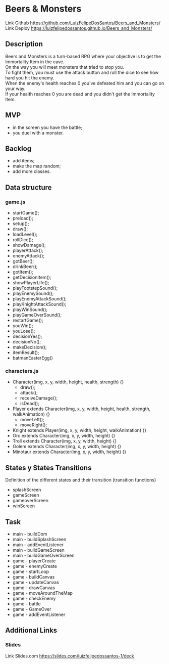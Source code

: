 # Beers & Monsters
Link Github https://github.com/LuizFelipeDosSantos/Beers_and_Monsters/  
Link Deploy https://luizfelipedossantos.github.io/Beers_and_Monsters/

## Description
Beers and Monsters is a turn-based RPG where your objective is to get the Immortality Item in the cave.  
On the way you will meet monsters that tried to stop you.  
To fight them, you must use the attack button and roll the dice to see how hard you hit the enemy.  
When the enemy's health reaches 0 you've defeated him and you can go on your way.  
If your health reaches 0 you are dead and you didn't get the Immortality Item.  

## MVP
- in the screen you have the battle;
- you duel with a monster.

## Backlog
- add items;
- make the map random;
- add more classes.

## Data structure
### game.js
- startGame();
- preload();
- setup();
- draw();
- loadLevel();
- rollDice();
- showDamage();
- playerAttack();
- enemyAttack();
- gotBeer();
- drinkBeer();
- gotItem();
- getDecisionItem();
- showPlayerLife();
- playFootstepSound();
- playEnemySound();
- playEnemyAttackSound();
- playKnightAttackSound();
- playWinSound();
- playGameOverSound();
- restartGame();
- youWin();
- youLose();
- decisionYes();
- decisionNo();
- makeDecision();
- itemResult();
- batmanEasterEgg()

### characters.js
- Character(img, x, y, width, height, health, strength) {}
    - draw();
    - attack();
    - receiveDamage();
    - isDead();
- Player extends Character(img, x, y, width, height, health, strength, walkAnimation) {}
    - moveLeft();
    - moveRight();
- Knight extends Player(img, x, y, width, height, walkAnimation) {}
- Orc extends Character(img, x, y, width, height) {}
- Troll extends Character(img, x, y, width, height) {}
- Golem extends Character(img, x, y, width, height) {}
- Minotaur extends Character(img, x, y, width, height) {}

## States y States Transitions
Definition of the different states and their transition (transition functions)

- splashScreen
- gameScreen
- gameoverScreen
- winScreen

## Task
- main - buildDom
- main - buildSplashScreen
- main - addEventListener
- main - buildGameScreen
- main - buildGameOverScreen
- game - playerCreate
- game - enemyCreate
- game - startLoop
- game - buildCanvas
- game - updateCanvas
- game - drawCanvas
- game - moveAroundTheMap
- game - checkEnemy
- game - battle
- game - GameOver
- game - addEventListener

## Additional Links
### Slides
Link Slides.com https://slides.com/luizfelipedossantos-1/deck
